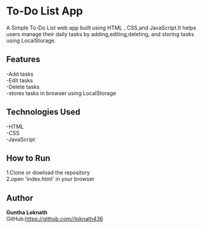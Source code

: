 # To-Do List App
 A Simple To-Do List web app built using HTML , CSS,and JavaScript.It helps users manage their daily tasks by adding,editing,deleting, and storing tasks using LocalStorage.

 ## Features
 -Add  tasks<br>
 -Edit tasks<br>
 -Delete tasks<br>
 -stores tasks in browser using LocalStorage

 ## Technologies Used
 -HTML<br>
 -CSS<br>
 -JavaScript

## How to Run
 1.Clone or dowload the repository<br>
 2.open 'index.html' in your browser

 ## Author
  **Guntha Loknath**<br>
    GitHub:https://github.com//loknath436